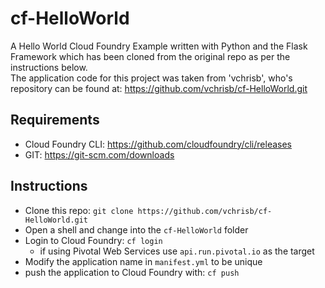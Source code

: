 # cf-HelloWorld
A Hello World Cloud Foundry Example written with Python and the Flask Framework which has been cloned from the original repo as per the instructions below.  
The application code for this project was taken from 'vchrisb', who's repository can be found at: https://github.com/vchrisb/cf-HelloWorld.git


## Requirements
* Cloud Foundry CLI: https://github.com/cloudfoundry/cli/releases
* GIT: https://git-scm.com/downloads

## Instructions
* Clone this repo: `git clone https://github.com/vchrisb/cf-HelloWorld.git`
* Open a shell and change into the `cf-HelloWorld` folder
* Login to Cloud Foundry: `cf login`
  * if using Pivotal Web Services use `api.run.pivotal.io` as the target
* Modify the application name in `manifest.yml` to be unique
* push the application to Cloud Foundry with: `cf push`


